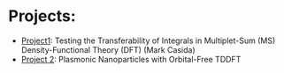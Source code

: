 # Projects:

 - [Project1](Project1/README.md): Testing the Transferability of Integrals in Multiplet-Sum (MS) Density-Functional Theory (DFT) (Mark Casida)
 - [Project 2](https://github.com/asesma-org/ASESMA2025/blob/main/Hands-on-advanced/Day3/Day3_handson_OFDFT/OF-TDDFT_with_DFTpy_1.ipynb): Plasmonic Nanoparticles with Orbital-Free TDDFT
